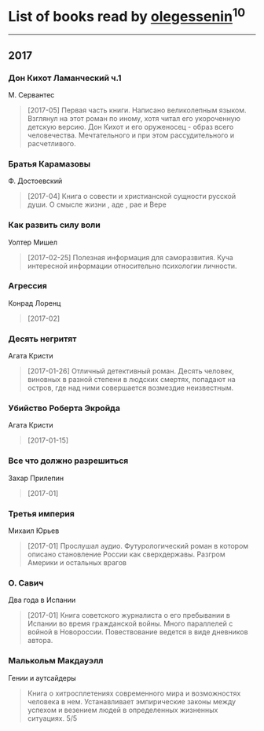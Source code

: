 # List of books read by [olegessenin](http://vk.com/id3901448)<sup>10</sup>
---

## 2017

### Дон Кихот Ламанческий ч.1
М. Сервантес
> [2017-05] Первая часть книги. Написано великолепным языком. Взглянул на этот роман по иному, хотя читал его укороченную детскую версию. Дон Кихот и его оруженосец - образ всего человечества. Мечтательного и при этом рассудительного и расчетливого.


### Братья Карамазовы
Ф. Достоевский
> [2017-04] Книга о совести и христианской сущности русской души. О смысле жизни , аде , рае и Вере


### Как развить силу воли
Уолтер Мишел
> [2017-02-25] Полезная информация для саморазвития. Куча интересной информации относительно психологии личности.


### Агрессия
Конрад Лоренц
> [2017-02] 


### Десять негритят
Агата Кристи
> [2017-01-26] Отличный детективный роман. Десять человек, виновных в разной степени в людских смертях, попадают на остров, где над ними совершается возмездие неизвестным.


### Убийство Роберта Экройда
Агата Кристи
> [2017-01-15] 


### Все что должно разрешиться
Захар Прилепин
> [2017-01] 


### Третья империя
Михаил Юрьев
> [2017-01] Прослушал аудио. Футурологический роман в котором описано становление России как сверхдержавы. Разгром Америки и остальных врагов


### О. Савич
Два года в Испании
> [2017-01] Книга советского журналиста о его пребывании в Испании во время гражданской войны. Много параллелей с войной в Новороссии. Повествование ведется в виде дневников автора.


### Малькольм Макдауэлл
Гении и аутсайдеры
> Книга о хитросплетениях современного мира и возможностях человека в нем. Устанавливает эмпирические законы между успехом и везением людей в определенных жизненных ситуациях. 5/5



